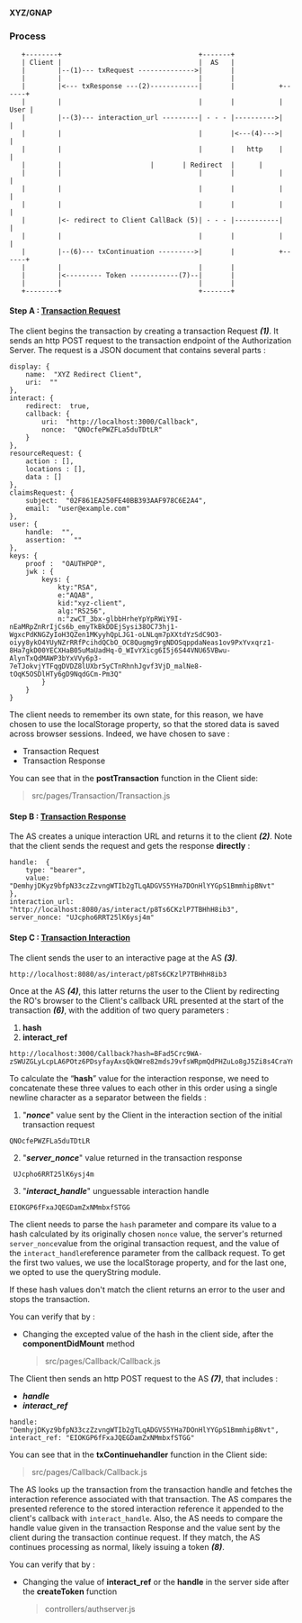  #### XYZ/GNAP

 ### Process

```
   +--------+                                  +-------+
   | Client |                                  |  AS   |
   |        |--(1)--- txRequest -------------->|       |
   |        |                                  |       |
   |        |<--- txResponse ---(2)------------|       |           +------+
   |        |                                  |       |           | User |
   |        |--(3)--- interaction_url ---------| - - - |---------->|      |
   |        |                                  |       |<---(4)--->|      |
   |        |                                  |       |   http    |      |  
   |        |				       |       | Redirect  |      |
   |        |                                  |       |           |      |
   |        |                                  |       |           |      |
   |        |                                  |       |           |      |
   |        |<- redirect to Client CallBack (5)| - - - |-----------|      |
   |        |                                  |       |           |      |
   |        |--(6)--- txContinuation --------->|       |           +------+
   |        |                                  |       |
   |        |<--------- Token ------------(7)--|       |
   |        |                                  |       |
   +--------+                                  +-------+   
```

#### Step A : [Transaction Request](https://oauth.xyz/transactionrequest/)
The client begins the transaction by creating a transaction Request ***(1)***. It sends an http POST request to the transaction endpoint of the Authorization Server. The request is a JSON document that contains several parts :
```
display: {
	name:  "XYZ Redirect Client",
	uri:  ""
},
interact: {
	redirect:  true,
	callback: {
		uri:  "http://localhost:3000/Callback",
		nonce:  "QNOcfePWZFLa5duTDtLR"
	}
},
resourceRequest: {
	action : [],
	locations : [],
	data : []
},
claimsRequest: {
	subject:  "02F861EA250FE40BB393AAF978C6E2A4",
	email:  "user@example.com"
},
user: {
	handle:  "",
	assertion:  ""
},
keys: {
	proof :  "OAUTHPOP",
	jwk : {
		keys: {
			kty:"RSA",
			e:"AQAB",
			kid:"xyz-client",
			alg:"RS256",
			n:"zwCT_3bx-glbbHrheYpYpRWiY9I-nEaMRpZnRrIjCs6b_emyTkBkDDEjSysi38OC73hj1-WgxcPdKNGZyIoH3QZen1MKyyhQpLJG1-oLNLqm7pXXtdYzSdC9O3-oiyy8ykO4YUyNZrRRfPcihdQCbO_OC8Qugmg9rgNDOSqppdaNeas1ov9PxYvxqrz1-8Ha7gkD00YECXHaB05uMaUadHq-O_WIvYXicg6I5j6S44VNU65VBwu-AlynTxQdMAWP3bYxVVy6p3-7eTJokvjYTFqgDVDZ8lUXbr5yCTnRhnhJgvf3VjD_malNe8-tOqK5OSDlHTy6gD9NqdGCm-Pm3Q"
		}
	}
}
```
The client needs to remember its own state, for this reason, we have chosen to use the localStorage property, so that the stored data is saved across browser sessions. Indeed, we have chosen to save :

 - Transaction Request
 - Transaction Response 

You can see that in the **postTransaction** function in the Client side: 

> src/pages/Transaction/Transaction.js  
 
#### Step B : [Transaction Response](https://oauth.xyz/transactionresponse/)
The AS creates a unique interaction URL and returns it to the client ***(2)***. Note that the client sends the request and gets the response **directly** : 
```
handle:  { 
	type: "bearer",
	value: "DemhyjDKyz9bfpN33czZzvngWTIb2gTLqADGVS5YHa7DOnHlYYGpS1BmmhipBNvt"
},
interaction_url: "http://localhost:8080/as/interact/p8Ts6CKzlP7TBHhH8ib3",
server_nonce: "UJcpho6RRT25lK6ysj4m"
```
#### Step C : [Transaction Interaction](https://oauth.xyz/interaction/) 
The client sends the user to an interactive page at the AS ***(3)***. 
```
http://localhost:8080/as/interact/p8Ts6CKzlP7TBHhH8ib3
```
Once at the AS ***(4)***, this latter returns the user to the Client by redirecting the RO's browser to the Client's callback URL presented at the start of the transaction ***(6)***, with the addition of two query parameters :
 1. **hash**
 2. **interact_ref**

```
http://localhost:3000/Callback?hash=BFad5Crc9WA-zSWUZGLyLcpLA6POtz6PDsyfayAxsQkQWre82mdsJ9vfsWRpmQdPHZuLo8gJ5Zi8s4CraYn7Fg&interact=EIOKGP6fFxaJQEGDamZxNMmbxfSTGG
```
To calculate the “**hash**” value for the interaction response, we need to concatenate these three values to each other in this order using a single newline character as a separator between the fields : 

 1. "***nonce***" value sent by the Client in the interaction section of the initial transaction request
```
QNOcfePWZFLa5duTDtLR
```
 2. "***server_nonce***" value returned in the transaction response
```
 UJcpho6RRT25lK6ysj4m
 ```
 3. "***interact_handle***" unguessable interaction handle 
```
EIOKGP6fFxaJQEGDamZxNMmbxfSTGG
```
The client needs to parse the `hash` parameter and compare its value to a hash calculated by its originally chosen `nonce` value, the server's returned `server_nonce`value from the original transaction request, and the value of the `interact_handle`reference parameter from the callback request. To get the first two values, we use the  localStorage property, and for the last one, we opted to use the queryString module. 

If these hash values don't match the client returns an error to the user and stops the transaction. 

You can verify that by :

- Changing the excepted value of the hash in the client side, after the **componentDidMount** method 
	> src/pages/Callback/Callback.js  

The Client then sends an http POST request to the AS ***(7)***, that includes :
-   ***handle***
-   ***interact_ref***
```
handle: "DemhyjDKyz9bfpN33czZzvngWTIb2gTLqADGVS5YHa7DOnHlYYGpS1BmmhipBNvt",
interact_ref: "EIOKGP6fFxaJQEGDamZxNMmbxfSTGG"
```
You can see that in the **txContinuehandler** function in the Client side: 

> src/pages/Callback/Callback.js  
 
The AS looks up the transaction from the transaction handle and fetches the interaction reference associated with that transaction. The AS compares the presented reference to the stored interaction reference it appended to the client's callback with `interact_handle`. Also, the AS needs to compare the handle value given in the transaction Response and the value sent by the client during the transaction continue request. If they match, the AS continues processing as normal, likely issuing a token ***(8)***. 

You can verify that by :

- Changing the value of **interact_ref** or the **handle** in the server side after the **createToken** function 
	> controllers/authserver.js
